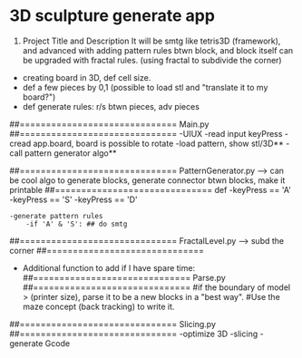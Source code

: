 3D sculpture generate app
==========================
1. Project Title and Description
It will be smtg like tetris3D (framework), and advanced with adding pattern rules btwn block, and block itself can be upgraded with fractal rules. (using fractal to subdivide the corner)
* creating board in 3D, def cell size.
* def a few pieces by 0,1 (possible to load stl and "translate it to my board?")
* def generate rules: r/s btwn pieces, adv pieces


##==============================
Main.py
##==============================
    -UIUX
    -read input keyPress
    -cread app.board, board is possible to rotate
    -load pattern, show stl/3D**
    -call pattern generator algo**

##==============================
PatternGenerator.py --> can be cool algo to generate blocks, generate connector btwn blocks, make it printable
##==============================
    def
    -keyPress == 'A'
    -keyPress == 'S'
    -keyPress == 'D'

    -generate pattern rules
        -if 'A' & 'S': ## do smtg

##==============================
FractalLevel.py --> subd the corner
##==============================


* Additional function to add if I have spare time:
##==============================
Parse.py
##==============================
#if the boundary of model > (printer size), parse it to be a new blocks in a "best way".
#Use the maze concept (back tracking) to write it.


##==============================
Slicing.py
##==============================
    -optimize 3D
    -slicing
    -generate Gcode

